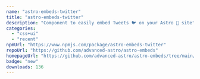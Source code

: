 ```yaml
---
name: "astro-embeds-twitter"
title: "astro-embeds-twitter"
description: "Component to easily embed Tweets 🐦 on your Astro 🚀 site"
categories:
  - "css+ui"
  - "recent"
npmUrl: "https://www.npmjs.com/package/astro-embeds-twitter"
repoUrl: "https://github.com/advanced-astro/astro-embeds"
homepageUrl: "https://github.com/advanced-astro/astro-embeds/tree/main/packages/astro-embeds-twitter#readme"
badge: "new"
downloads: 136
---
```

